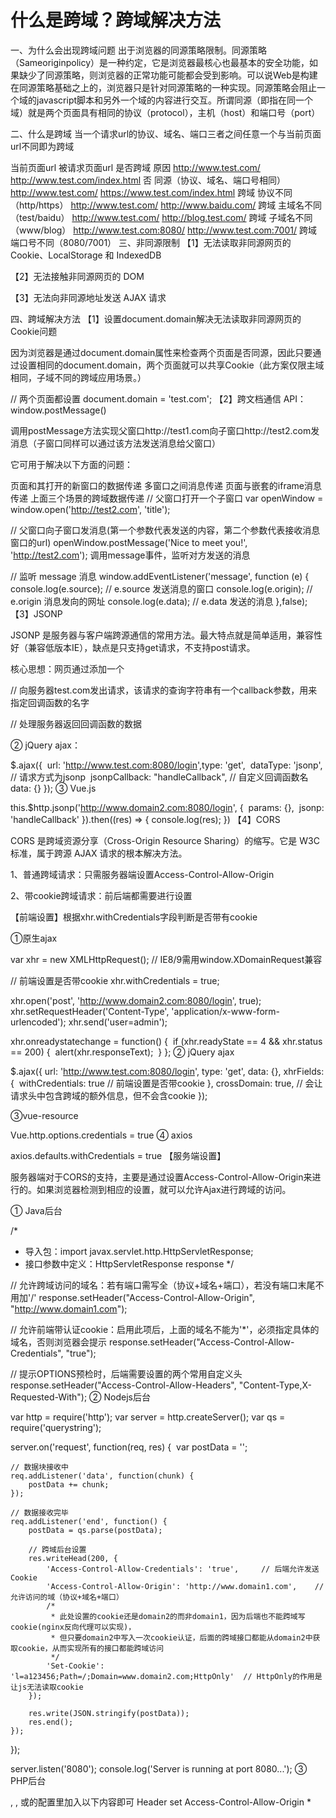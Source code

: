 # 什么是跨域？跨域解决方法





一、为什么会出现跨域问题
出于浏览器的同源策略限制。同源策略（Sameoriginpolicy）是一种约定，它是浏览器最核心也最基本的安全功能，如果缺少了同源策略，则浏览器的正常功能可能都会受到影响。可以说Web是构建在同源策略基础之上的，浏览器只是针对同源策略的一种实现。同源策略会阻止一个域的javascript脚本和另外一个域的内容进行交互。所谓同源（即指在同一个域）就是两个页面具有相同的协议（protocol），主机（host）和端口号（port）

二、什么是跨域
当一个请求url的协议、域名、端口三者之间任意一个与当前页面url不同即为跨域

当前页面url	被请求页面url	是否跨域	原因
http://www.test.com/	http://www.test.com/index.html	否	同源（协议、域名、端口号相同）
http://www.test.com/	https://www.test.com/index.html	跨域	协议不同（http/https）
http://www.test.com/	http://www.baidu.com/	跨域	主域名不同（test/baidu）
http://www.test.com/	http://blog.test.com/	跨域	子域名不同（www/blog）
http://www.test.com:8080/	http://www.test.com:7001/	跨域	端口号不同（8080/7001）
三、非同源限制
【1】无法读取非同源网页的 Cookie、LocalStorage 和 IndexedDB

【2】无法接触非同源网页的 DOM

【3】无法向非同源地址发送 AJAX 请求

四、跨域解决方法
【1】设置document.domain解决无法读取非同源网页的 Cookie问题

因为浏览器是通过document.domain属性来检查两个页面是否同源，因此只要通过设置相同的document.domain，两个页面就可以共享Cookie（此方案仅限主域相同，子域不同的跨域应用场景。）

// 两个页面都设置
document.domain = 'test.com';
【2】跨文档通信 API：window.postMessage()

调用postMessage方法实现父窗口http://test1.com向子窗口http://test2.com发消息（子窗口同样可以通过该方法发送消息给父窗口）

它可用于解决以下方面的问题：

页面和其打开的新窗口的数据传递
多窗口之间消息传递
页面与嵌套的iframe消息传递
上面三个场景的跨域数据传递
// 父窗口打开一个子窗口
var openWindow = window.open('http://test2.com', 'title');

// 父窗口向子窗口发消息(第一个参数代表发送的内容，第二个参数代表接收消息窗口的url)
openWindow.postMessage('Nice to meet you!', 'http://test2.com');
调用message事件，监听对方发送的消息

// 监听 message 消息
window.addEventListener('message', function (e) {
  console.log(e.source); // e.source 发送消息的窗口
  console.log(e.origin); // e.origin 消息发向的网址
  console.log(e.data);   // e.data   发送的消息
},false);
【3】JSONP

JSONP 是服务器与客户端跨源通信的常用方法。最大特点就是简单适用，兼容性好（兼容低版本IE），缺点是只支持get请求，不支持post请求。

核心思想：网页通过添加一个<script>元素，向服务器请求 JSON 数据，服务器收到请求后，将数据放在一个指定名字的回调函数的参数位置传回来。

①原生实现：

<script src="http://test.com/data.php?callback=dosomething"></script>
// 向服务器test.com发出请求，该请求的查询字符串有一个callback参数，用来指定回调函数的名字

// 处理服务器返回回调函数的数据
<script type="text/javascript">
    function dosomething(res){
        // 处理获得的数据
        console.log(res.data)
    }
</script>
② jQuery ajax：

$.ajax({
​    url: 'http://www.test.com:8080/login',
​    type: 'get',
​    dataType: 'jsonp',  // 请求方式为jsonp
​    jsonpCallback: "handleCallback",    // 自定义回调函数名
​    data: {}
});
③ Vue.js

this.$http.jsonp('http://www.domain2.com:8080/login', {
​    params: {},
​    jsonp: 'handleCallback'
}).then((res) => {
​    console.log(res); 
})
【4】CORS

CORS 是跨域资源分享（Cross-Origin Resource Sharing）的缩写。它是 W3C 标准，属于跨源 AJAX 请求的根本解决方法。

1、普通跨域请求：只需服务器端设置Access-Control-Allow-Origin

2、带cookie跨域请求：前后端都需要进行设置

【前端设置】根据xhr.withCredentials字段判断是否带有cookie

①原生ajax

var xhr = new XMLHttpRequest(); // IE8/9需用window.XDomainRequest兼容

// 前端设置是否带cookie
xhr.withCredentials = true;

xhr.open('post', 'http://www.domain2.com:8080/login', true);
xhr.setRequestHeader('Content-Type', 'application/x-www-form-urlencoded');
xhr.send('user=admin');

xhr.onreadystatechange = function() {
​    if (xhr.readyState == 4 && xhr.status == 200) {
​        alert(xhr.responseText);
​    }
};
② jQuery ajax 

$.ajax({
   url: 'http://www.test.com:8080/login',
   type: 'get',
   data: {},
   xhrFields: {
​       withCredentials: true    // 前端设置是否带cookie
   },
   crossDomain: true,   // 会让请求头中包含跨域的额外信息，但不会含cookie
});


③vue-resource

Vue.http.options.credentials = true
④ axios 

axios.defaults.withCredentials = true
【服务端设置】

服务器端对于CORS的支持，主要是通过设置Access-Control-Allow-Origin来进行的。如果浏览器检测到相应的设置，就可以允许Ajax进行跨域的访问。

① Java后台

/*
 * 导入包：import javax.servlet.http.HttpServletResponse;
 * 接口参数中定义：HttpServletResponse response
    */

// 允许跨域访问的域名：若有端口需写全（协议+域名+端口），若没有端口末尾不用加'/'
response.setHeader("Access-Control-Allow-Origin", "http://www.domain1.com"); 

// 允许前端带认证cookie：启用此项后，上面的域名不能为'*'，必须指定具体的域名，否则浏览器会提示
response.setHeader("Access-Control-Allow-Credentials", "true"); 

// 提示OPTIONS预检时，后端需要设置的两个常用自定义头
response.setHeader("Access-Control-Allow-Headers", "Content-Type,X-Requested-With");
② Nodejs后台

var http = require('http');
var server = http.createServer();
var qs = require('querystring');

server.on('request', function(req, res) {
​    var postData = '';

    // 数据块接收中
    req.addListener('data', function(chunk) {
        postData += chunk;
    });
     
    // 数据接收完毕
    req.addListener('end', function() {
        postData = qs.parse(postData);
     
        // 跨域后台设置
        res.writeHead(200, {
            'Access-Control-Allow-Credentials': 'true',     // 后端允许发送Cookie
            'Access-Control-Allow-Origin': 'http://www.domain1.com',    // 允许访问的域（协议+域名+端口）
            /* 
             * 此处设置的cookie还是domain2的而非domain1，因为后端也不能跨域写cookie(nginx反向代理可以实现)，
             * 但只要domain2中写入一次cookie认证，后面的跨域接口都能从domain2中获取cookie，从而实现所有的接口都能跨域访问
             */
            'Set-Cookie': 'l=a123456;Path=/;Domain=www.domain2.com;HttpOnly'  // HttpOnly的作用是让js无法读取cookie
        });
     
        res.write(JSON.stringify(postData));
        res.end();
    });
});

server.listen('8080');
console.log('Server is running at port 8080...');
③ PHP后台

<?php
 header("Access-Control-Allow-Origin:*");
④ Apache需要使用mod_headers模块来激活HTTP头的设置，它默认是激活的。你只需要在Apache配置文件的<Directory>, <Location>, <Files>或<VirtualHost>的配置里加入以下内容即可

Header set Access-Control-Allow-Origin *
